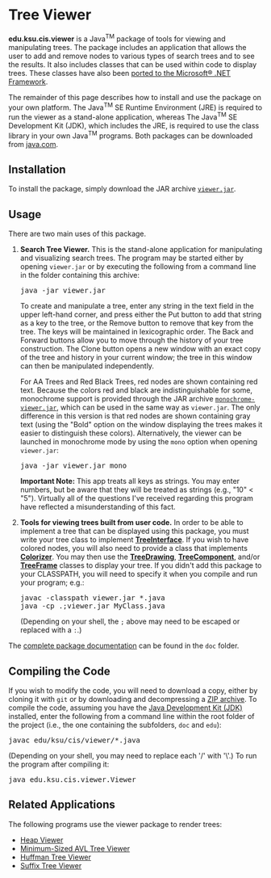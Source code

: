 # Tree Viewer

**edu.ksu.cis.viewer** is a Java<sup>TM</sup> package of tools for viewing and manipulating trees. The package includes an application that allows the user to add and remove nodes to various types of search trees and to see the results. It also includes classes that can be used within code to display trees. These classes have also been [ported to the Microsoft® .NET Framework](https://github.com/RodHowell-Algorithms/Tree-Viewer-DotNet).

The remainder of this page describes how to install and use the package on your own platform. The Java<sup>TM</sup> SE Runtime Environment (JRE) is required to run the viewer as a stand-alone application, whereas The Java<sup>TM</sup> SE Development Kit (JDK), which includes the JRE, is required to use the class library in your own Java<sup>TM</sup> programs. Both packages can be downloaded from [java.com](https://java.com/en/).

## Installation

To install the package, simply download the JAR archive [`viewer.jar`](https://github.com/RodHowell-Algorithms/Tree-Viewer/raw/main/viewer.jar). 

## Usage

There are two main uses of this package.

1. **Search Tree Viewer.** This is the stand-alone application for manipulating and visualizing search trees. The program may be started either by opening `viewer.jar` or by executing the following from a command line in the folder containing this archive:

   <pre>
   java -jar viewer.jar
   </pre>
   To create and manipulate a tree, enter any string in the text field in the upper left-hand corner, and press either the Put button to add that string as a key to the tree, or the Remove button to remove that key from the tree. The keys will be maintained in lexicographic order. The Back and Forward buttons allow you to move through the history of your tree construction. The Clone button opens a new window with an exact copy of the tree and history in your current window; the tree in this window can then be manipulated independently.

   For AA Trees and Red Black Trees, red nodes are shown containing red text. Because the colors red and black are indistinguishable for some, monochrome support is provided through the JAR archive [`monochrome-viewer.jar`](https://github.com/RodHowell-Algorithms/Tree-Viewer/raw/main/monochrome-viewer.jar), which can be used in the same way as `viewer.jar`. The only difference in this version is that red nodes are shown containing gray text (using the "Bold" option on the window displaying the trees makes it easier to distinguish these colors). Alternatively, the viewer can be launched in monochrome mode by using the `mono` option when opening `viewer.jar`:
   <pre>
   java -jar viewer.jar mono
   </pre>

   **Important Note:** This app treats all keys as strings. You may enter numbers, but be aware that they will be treated as strings (e.g., "10" < "5"). Virtually all of the questions I've received regarding this program have reflected a misunderstanding of this fact.

2. **Tools for viewing trees built from user code.** In order to be able to implement a tree that can be displayed using this package, you must write your tree class to implement [**TreeInterface**](https://rodhowell-algorithms.github.io/Tree-Viewer/doc/edu/ksu/cis/viewer/TreeInterface.html). If you wish to have colored nodes, you will also need to provide a class that implements [**Colorizer**](https://rodhowell-algorithms.github.io/Tree-Viewer/doc/edu/ksu/cis/viewer/Colorizer.html). You may then use the [**TreeDrawing**](https://rodhowell-algorithms.github.io/Tree-Viewer/doc/edu/ksu/cis/viewer/TreeDrawing.html), [**TreeComponent**](https://rodhowell-algorithms.github.io/Tree-Viewer/doc/edu/ksu/cis/viewer/TreeComponent.html), and/or [**TreeFrame**](https://rodhowell-algorithms.github.io/Tree-Viewer/doc/edu/ksu/cis/viewer/TreeFrame.html) classes to display your tree. If you didn't add this package to your CLASSPATH, you will need to specify it when you compile and run your program; e.g.:

   <pre>
   javac -classpath viewer.jar *.java
   java -cp .;viewer.jar MyClass.java
   </pre>

   (Depending on your shell, the `;` above may need to be escaped or replaced with a `:`.)

The [complete package documentation](https://rodhowell-algorithms.github.io/Tree-Viewer/doc/edu/ksu/cis/viewer/package-summary.html) can be found in the `doc` folder.

## Compiling the Code

If you wish to modify the code, you will need to download a copy, either by cloning it with `git` or by downloading and decompressing a [ZIP archive](https://github.com/RodHowell-Algorithms/Tree-Viewer/archive/refs/heads/main.zip). To compile the code, assuming you have the [Java Development Kit (JDK)](https://www.java.com/en/download/manual.jsp) installed, enter the following from a command line within the root folder of the project (i.e., the one containing the subfolders, `doc` and `edu`):

<pre>
javac edu/ksu/cis/viewer/*.java
</pre>

(Depending on your shell, you may need to replace each '/' with '\\'.) To run the program after compiling it:

<pre>
java edu.ksu.cis.viewer.Viewer
</pre>

## Related Applications

The following programs use the viewer package to render trees:

- [Heap Viewer](https://github.com/RodHowell-Algorithms/Heap-Viewer)
- [Minimum-Sized AVL Tree Viewer](https://github.com/RodHowell-Algorithms/Min-AVL-Trees)
- [Huffman Tree Viewer](https://github.com/RodHowell-Algorithms/Huffman-Tree-Viewer)
- [Suffix Tree Viewer](https://github.com/RodHowell-Algorithms/Suffix-Tree-Viewer)

